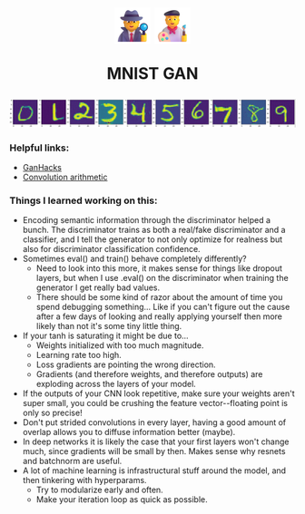<h1 align="center">
  <img 
    width="64" 
    src="https://raw.githubusercontent.com/microsoft/fluentui-emoji/dfb5c3b7b10e20878a3fee6e3b05660e4d3bd9d5/assets/Detective/Default/3D/detective_3d_default.png"/>
  <img 
    width="64" 
    src="https://raw.githubusercontent.com/microsoft/fluentui-emoji/dfb5c3b7b10e20878a3fee6e3b05660e4d3bd9d5/assets/Artist/Default/3D/artist_3d_default.png"/>
    <p>MNIST GAN</p>
</h1>

![image](./output-numbers.png)

### Helpful links:
* [GanHacks](https://github.com/soumith/ganhacks)
* [Convolution arithmetic](https://github.com/vdumoulin/conv_arithmetic)

### Things I learned working on this:
* Encoding semantic information through the discriminator helped a bunch. The discriminator trains as both a real/fake discriminator and a classifier, and I tell the generator to not only optimize for realness but also for discriminator classification confidence.
* Sometimes eval() and train() behave completely differently?
    * Need to look into this more, it makes sense for things like dropout layers, but when I use .eval() on the discriminator when training the generator I get really bad values.
    * There should be some kind of razor about the amount of time you spend debugging something... Like if you can't figure out the cause after a few days of looking and really applying yourself then more likely than not it's some tiny little thing.
* If your tanh is saturating it might be due to...
    * Weights initialized with too much magnitude.
    * Learning rate too high.
    * Loss gradients are pointing the wrong direction.
    * Gradients (and therefore weights, and therefore outputs) are exploding across the layers of your model.
* If the outputs of your CNN look repetitive, make sure your weights aren't super small, you could be crushing the feature vector--floating point is only so precise!
* Don't put strided convolutions in every layer, having a good amount of overlap allows you to diffuse information better (maybe).
* In deep networks it is likely the case that your first layers won't change much, since gradients will be small by then. Makes sense why resnets and batchnorm are useful.
* A lot of machine learning is infrastructural stuff around the model, and then tinkering with hyperparams. 
    * Try to modularize early and often.
    * Make your iteration loop as quick as possible.
